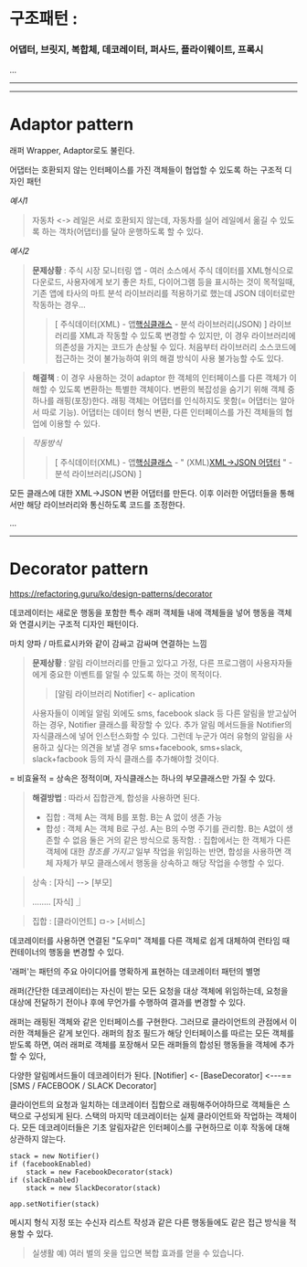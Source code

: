 # 구조패턴 :

### 어댑터, 브릿지, 복합체, 데코레이터, 퍼사드, 플라이웨이트, 프록시

...

---

---

# Adaptor pattern

래퍼 Wrapper, Adaptor로도 불린다.

어댑터는 호환되지 않는 인터페이스를 가진 객체들이 협업할 수 있도록 하는 구조적 디자인 패턴

_예시1_

> 자동차 <-> 레일은 서로 호환되지 않는데, 자동차를 실어 레일에서 옮길 수 있도록 하는 객차(어댑터)를 달아 운행하도록 할 수 있다.

_예시2_

> **문제상황** :
> 주식 시장 모니터링 앱 - 여러 소스에서 주식 데이터를 XML형식으로 다운로드, 사용자에게 보기 좋은 차트, 다이어그램 등을 표시하는 것이 목적일때, 기존 앱에 타사의 마트 분석 라이브러리를 적용하기로 했는데 JSON 데이터로만 작동하는 경우...
>
> > [ 주식데이터(XML) - 앱[핵심클래스](XML) - 분석 라이브러리(JSON) ]
> > 라이브러리를 XML과 작동할 수 있도록 변경할 수 있지만, 이 경우 라이브러리에 의존성을 가지는 코드가 손상될 수 있다. 처음부터 라이브러리 소스코드에 접근하는 것이 불가능하여 위의 해결 방식이 사용 불가능할 수도 있다.

> **해결책** :
> 이 경우 사용하는 것이 adaptor
> 한 객체의 인터페이스를 다른 객체가 이해할 수 있도록 변환하는 특별한 객체이다. 변환의 복잡성을 숨기기 위해 객체 중 하나를 래핑(포장)한다. 래핑 객체는 어댑터를 인식하지도 못함(= 어댑터는 알아서 따로 기능).
> 어댑터는 데이터 형식 변환, 다른 인터페이스를 가진 객체들의 협업에 이용할 수 있다.

> _작동방식_
>
> > [ 주식데이터(XML) - 앱[핵심클래스](XML) - " (XML)[XML->JSON 어댑터](JSON) " - 분석 라이브러리(JSON) ]

모든 클래스에 대한 XML->JSON 변환 어댑터를 만든다.
이후 이러한 어댑터들을 통해서만 해당 라이브러리와 통신하도록 코드를 조정한다.

...

---

# Decorator pattern

https://refactoring.guru/ko/design-patterns/decorator

데코레이터는
새로운 행동을 포함한 특수 래퍼 객체들 내에 객체들을 넣어 행동을 객체와 연결시키는 구조적 디자인 패턴이다.

마치 양파 / 마트료시카와 같이 감싸고 감싸며 연결하는 느낌

> **문제상황** :
> 알림 라이브러리를 만들고 있다고 가정,
> 다른 프로그램이 사용자자들에게 중요한 이벤트를 알릴 수 있도록 하는 것이 목적이다.
>
> > [알림 라이브러리 Notifier] <- aplication
>
> 사용자들이 이메일 알림 외에도 sms, facebook slack 등 다른 알림을 받고싶어하는 경우, Notifier 클래스를 확장할 수 있다. 추가 알림 메서드들을 Notifier의 자식클래스에 넣어 인스턴스화할 수 있다. 그런데 누군가 여러 유형의 알림을 사용하고 싶다는 의견을 보낼 경우 sms+facebook, sms+slack, slack+facbook 등의 자식 클래스를 추가해야할 것이다.

= 비효율적
= 상속은 정적이며, 자식클래스는 하나의 부모클래스만 가질 수 있다.

> **해결방법** :
> 따라서 집합관계, 합성을 사용하면 된다.
>
> - 집합 : 객체 A는 객체 B를 포함. B는 A 없이 생존 가능
> - 합성 : 객체 A는 객체 B로 구성. A는 B의 수명 주기를 관리함. B는 A없이 생존할 수 없음
>   둘은 거의 같은 방식으로 동작함. : 집합에서는 한 객체가 다른 객체에 대한 _참조를 가지고_ 일부 작업을 위임하는 반면, 합성을 사용하면 객체 자체가 부모 클래스에서 행동을 상속하고 해당 작업을 수행할 수 있다.

> 상속 :
> [자식] --> [부모]
>
> ........ [자식] ⏌

> 집합 :
> [클라이언트] ㅁ-> [서비스]

데코레이터를 사용하면 연결된 "도우미" 객체를 다른 객체로 쉽게 대체하여 런타임 때 컨테이너의 행동을 변경할 수 있다.

'래퍼'는 패턴의 주요 아이디어를 명확하게 표현하는 데코레이터 패턴의 별명

래퍼(간단한 데코레이터)는 자신이 받는 모든 요청을 대상 객체에 위임하는데, 요청을 대상에 전달하기 전이나 후에 무언가를 수행하여 결과를 변경할 수 있다.

래퍼는 래핑된 객체와 같은 인터페이스를 구현한다. 그러므로 클라이언트의 관점에서 이러한 객체들은 같게 보인다. 래퍼의 참조 필드가 해당 인터페이스를 따르는 모든 객체를 받도록 하면, 여러 래퍼로 객체를 포장해서 모든 래퍼들의 합성된 행동들을 객체에 추가할 수 있다,

다양한 알림메서드들이 데코레이터가 된다.
[Notifier] <- [BaseDecorator] <---== [SMS / FACEBOOK / SLACK Decorator]

클라이언트의 요청과 일치하는 데코레이터 집합으로 래핑해주어야하므로 객체들은 스택으로 구성되게 된다. 스택의 마지막 데코레이터는 실제 클라이언트와 작업하는 객체이다. 모든 데코레이터들은 기초 알림자같은 인터페이스를 구현하므로 이후 작동에 대해 상관하지 않는다.

```
stack = new Notifier()
if (facebookEnabled)
    stack = new FacebookDecorator(stack)
if (slackEnabled)
    stack = new SlackDecorator(stack)

app.setNotifier(stack)
```

메시지 형식 지정 또는 수신자 리스트 작성과 같은 다른 행동들에도 같은 접근 방식을 적용할 수 있다.

> 실생활 예) 여러 벌의 옷을 입으면 복합 효과를 얻을 수 있습니다.
